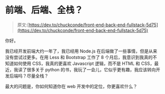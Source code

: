 # 前端、后端、全栈？

> 原文:[https://dev.to/chuckconde/front-end-back-end-fullstack-5d75](https://dev.to/chuckconde/front-end-back-end-fullstack-5d75)

你好。

我已经开发前端大约一年了，我已经用 Node.js 在后端做了一些事情，但是从来没有尝试过更多。在用 Less 和 Bootstrap 工作了 8 个月后，我意识到我真的不知道如何使用 CSS，我真的更喜欢 Javascript 逻辑，而不是 HTML 和 CSS，最近，我读了很多关于 python 的书，我玩了一会儿，它似乎更有趣，我应该转向开发后端吗？尽量全栈？

最大的问题是，你如何知道你在 web 开发中的定位，你更喜欢什么？